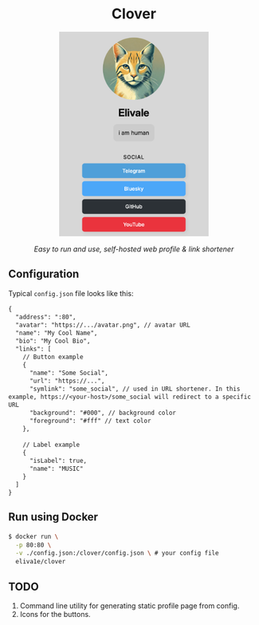 <div align="center">
<h1>Clover</h1>
<img src="./assets/profile.png" width="300" />
<p>
<i>
Easy to run and use, self-hosted web profile & link shortener
</i>
</p>
</div>

## Configuration
Typical `config.json` file looks like this:
```jsonc
{
  "address": ":80",
  "avatar": "https://.../avatar.png", // avatar URL
  "name": "My Cool Name",
  "bio": "My Cool Bio",
  "links": [
    // Button example
    {
      "name": "Some Social",
      "url": "https://...",
      "symlink": "some_social", // used in URL shortener. In this example, https://<your-host>/some_social will redirect to a specific URL
      "background": "#000", // background color
      "foreground": "#fff" // text color
    },

    // Label example
    {
      "isLabel": true,
      "name": "MUSIC"
    }
  ]
}
```

## Run using Docker
```sh
$ docker run \
  -p 80:80 \
  -v ./config.json:/clover/config.json \ # your config file
  eliva1e/clover
```

## TODO
1. Command line utility for generating static profile page from config.
2. Icons for the buttons.
